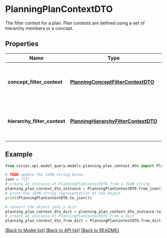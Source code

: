 # PlanningPlanContextDTO

The filter context for a plan. Plan contexts are defined using a set of hierarchy members or a concept.

## Properties

Name | Type | Description | Notes
------------ | ------------- | ------------- | -------------
**concept_filter_context** | [**PlanningConceptFilterContextDTO**](PlanningConceptFilterContextDTO.md) | A plan context defined using a selection concept. | [optional] 
**hierarchy_filter_context** | [**PlanningHierarchyFilterContextDTO**](PlanningHierarchyFilterContextDTO.md) | A plan context defined using hierarchy members. | [optional] 

## Example

```python
from visier.api.model_query.models.planning_plan_context_dto import PlanningPlanContextDTO

# TODO update the JSON string below
json = "{}"
# create an instance of PlanningPlanContextDTO from a JSON string
planning_plan_context_dto_instance = PlanningPlanContextDTO.from_json(json)
# print the JSON string representation of the object
print(PlanningPlanContextDTO.to_json())

# convert the object into a dict
planning_plan_context_dto_dict = planning_plan_context_dto_instance.to_dict()
# create an instance of PlanningPlanContextDTO from a dict
planning_plan_context_dto_from_dict = PlanningPlanContextDTO.from_dict(planning_plan_context_dto_dict)
```
[[Back to Model list]](../README.md#documentation-for-models) [[Back to API list]](../README.md#documentation-for-api-endpoints) [[Back to README]](../README.md)


